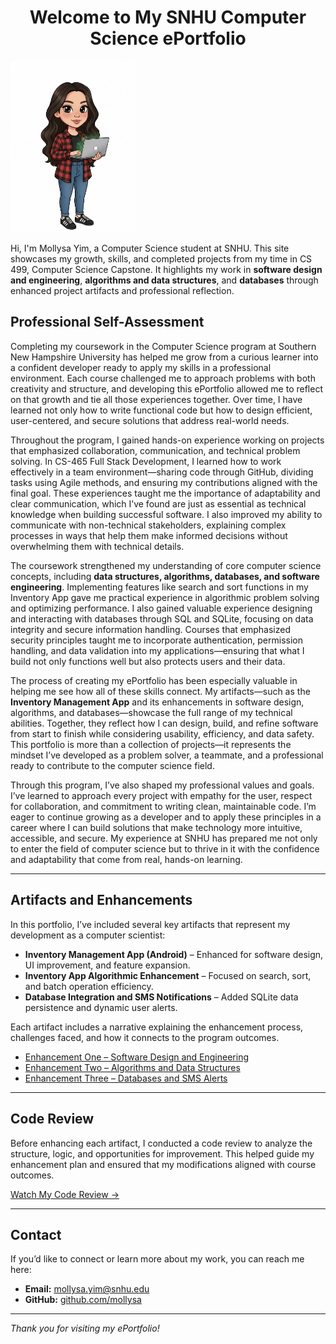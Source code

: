 # <div align="center">Welcome to My SNHU Computer Science ePortfolio
  <img src="assets/images/MollysaYimCartoon.jpg" alt="Mollysa Yim profile photo" width="200">
</div>

Hi, I'm Mollysa Yim, a Computer Science student at SNHU. This site showcases my growth, skills, and completed projects from my time in CS 499, Computer Science Capstone. It highlights my work in **software design and engineering**, **algorithms and data structures**, and **databases** through enhanced project artifacts and professional reflection.


## Professional Self-Assessment

Completing my coursework in the Computer Science program at Southern New Hampshire University has helped me grow from a curious learner into a confident developer ready to apply my skills in a professional environment. Each course challenged me to approach problems with both creativity and structure, and developing this ePortfolio allowed me to reflect on that growth and tie all those experiences together. Over time, I have learned not only how to write functional code but how to design efficient, user-centered, and secure solutions that address real-world needs.

Throughout the program, I gained hands-on experience working on projects that emphasized collaboration, communication, and technical problem solving. In CS-465 Full Stack Development, I learned how to work effectively in a team environment—sharing code through GitHub, dividing tasks using Agile methods, and ensuring my contributions aligned with the final goal. These experiences taught me the importance of adaptability and clear communication, which I’ve found are just as essential as technical knowledge when building successful software. I also improved my ability to communicate with non-technical stakeholders, explaining complex processes in ways that help them make informed decisions without overwhelming them with technical details.

The coursework strengthened my understanding of core computer science concepts, including **data structures, algorithms, databases, and software engineering**. Implementing features like search and sort functions in my Inventory App gave me practical experience in algorithmic problem solving and optimizing performance. I also gained valuable experience designing and interacting with databases through SQL and SQLite, focusing on data integrity and secure information handling. Courses that emphasized security principles taught me to incorporate authentication, permission handling, and data validation into my applications—ensuring that what I build not only functions well but also protects users and their data.

The process of creating my ePortfolio has been especially valuable in helping me see how all of these skills connect. My artifacts—such as the **Inventory Management App** and its enhancements in software design, algorithms, and databases—showcase the full range of my technical abilities. Together, they reflect how I can design, build, and refine software from start to finish while considering usability, efficiency, and data safety. This portfolio is more than a collection of projects—it represents the mindset I’ve developed as a problem solver, a teammate, and a professional ready to contribute to the computer science field.

Through this program, I’ve also shaped my professional values and goals. I’ve learned to approach every project with empathy for the user, respect for collaboration, and commitment to writing clean, maintainable code. I’m eager to continue growing as a developer and to apply these principles in a career where I can build solutions that make technology more intuitive, accessible, and secure. My experience at SNHU has prepared me not only to enter the field of computer science but to thrive in it with the confidence and adaptability that come from real, hands-on learning.

---

## Artifacts and Enhancements

In this portfolio, I’ve included several key artifacts that represent my development as a computer scientist:

- **Inventory Management App (Android)** – Enhanced for software design, UI improvement, and feature expansion.  
- **Inventory App Algorithmic Enhancement** – Focused on search, sort, and batch operation efficiency.  
- **Database Integration and SMS Notifications** – Added SQLite data persistence and dynamic user alerts.

Each artifact includes a narrative explaining the enhancement process, challenges faced, and how it connects to the program outcomes.

- [Enhancement One – Software Design and Engineering](artifact-one.md)
- [Enhancement Two – Algorithms and Data Structures](artifact-two.md)
- [Enhancement Three – Databases and SMS Alerts](artifact-three.md)

---

## Code Review

Before enhancing each artifact, I conducted a code review to analyze the structure, logic, and opportunities for improvement. This helped guide my enhancement plan and ensured that my modifications aligned with course outcomes.

[Watch My Code Review →](code-review.md)

---

## Contact

If you’d like to connect or learn more about my work, you can reach me here:

- **Email:** [mollysa.yim@snhu.edu](mailto:mollysa.yim@snhu.edu)  
- **GitHub:** [github.com/mollysa](https://github.com/mollysa)

---

*Thank you for visiting my ePortfolio!*
